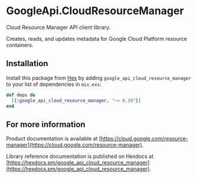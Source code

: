 # GoogleApi.CloudResourceManager

Cloud Resource Manager API client library.

Creates, reads, and updates metadata for Google Cloud Platform resource containers.

## Installation

Install this package from [Hex](https://hex.pm) by adding
`google_api_cloud_resource_manager` to your list of dependencies in `mix.exs`:

```elixir
def deps do
  [{:google_api_cloud_resource_manager, "~> 0.30"}]
end
```

## For more information

Product documentation is available at [https://cloud.google.com/resource-manager](https://cloud.google.com/resource-manager).

Library reference documentation is published on Hexdocs at
[https://hexdocs.pm/google_api_cloud_resource_manager](https://hexdocs.pm/google_api_cloud_resource_manager).

